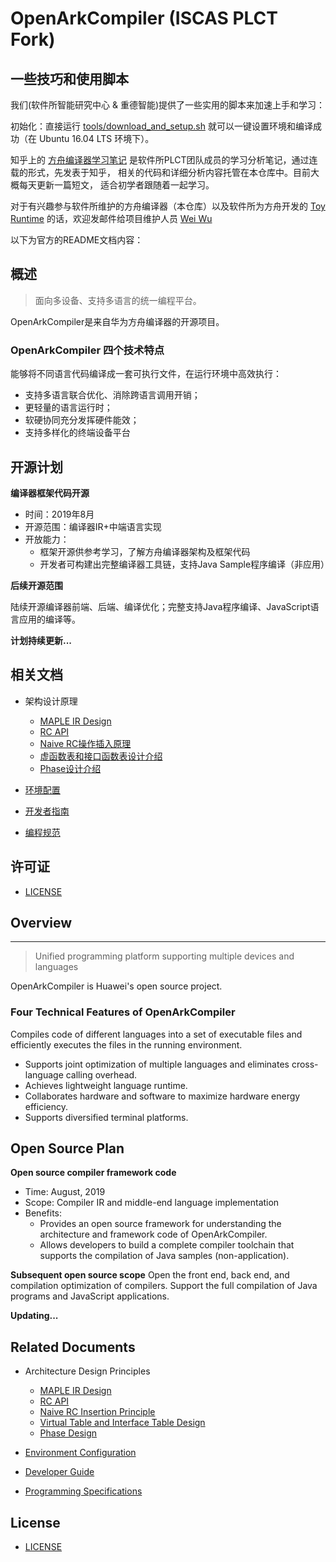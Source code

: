 ﻿# OpenArkCompiler (ISCAS PLCT Fork)

## 一些技巧和使用脚本

我们(软件所智能研究中心 & 重德智能)提供了一些实用的脚本来加速上手和学习：

初始化：直接运行 [tools/download_and_setup.sh](tools/download_and_setup.sh)
就可以一键设置环境和编译成功（在 Ubuntu 16.04 LTS 环境下）。

知乎上的 [方舟编译器学习笔记](https://zhuanlan.zhihu.com/openarkcompiler)
是软件所PLCT团队成员的学习分析笔记，通过连载的形式，先发表于知乎，
相关的代码和详细分析内容托管在本仓库中。目前大概每天更新一篇短文，
适合初学者跟随着一起学习。

对于有兴趣参与软件所维护的方舟编译器（本仓库）以及软件所为方舟开发的
[Toy Runtime](https://github.com/isrc-cas/pacific)
的话，欢迎发邮件给项目维护人员 [Wei Wu](mailto:w@droid.ac.cn)

以下为官方的README文档内容：

## 概述

> 面向多设备、支持多语言的统一编程平台。

OpenArkCompiler是来自华为方舟编译器的开源项目。

### OpenArkCompiler 四个技术特点 ###

能够将不同语言代码编译成一套可执行文件，在运行环境中高效执行：
- 支持多语言联合优化、消除跨语言调用开销；
- 更轻量的语言运行时；
- 软硬协同充分发挥硬件能效；
- 支持多样化的终端设备平台

## 开源计划

**编译器框架代码开源**
- 时间：2019年8月 
- 开源范围：编译器IR+中端语言实现
- 开放能力：
   - 框架开源供参考学习，了解方舟编译器架构及框架代码
   - 开发者可构建出完整编译器工具链，支持Java Sample程序编译（非应用）

**后续开源范围**

陆续开源编译器前端、后端、编译优化；完整支持Java程序编译、JavaScript语言应用的编译等。

**计划持续更新...**

## 相关文档

- 架构设计原理
   - [MAPLE IR Design](doc/en/MapleIRDesign.md)
   - [RC API](doc/cn/RC_API.md)
   - [Naive RC操作插入原理](doc/cn/Naive_RC_Insertion_Description.md)
   - [虚函数表和接口函数表设计介绍](doc/cn/Vtable_Itable_Description.md)
   - [Phase设计介绍](doc/cn/Compiler_Phase_Description.md)

- [环境配置](doc/cn/Development_Preparation.md)

- [开发者指南](doc/cn/Developer_Guide.md)

- [编程规范](doc/cn/Programming_Specifications.md)



## 许可证
- [LICENSE](license/LICENSE)



## Overview
-----------------
> Unified programming platform supporting multiple devices and languages

OpenArkCompiler is Huawei's open source project.

### Four Technical Features of OpenArkCompiler ###

Compiles code of different languages into a set of executable files and efficiently executes the files in the running environment.
- Supports joint optimization of multiple languages and eliminates cross-language calling overhead.
- Achieves lightweight language runtime.
- Collaborates hardware and software to maximize hardware energy efficiency.
- Supports diversified terminal platforms.

## Open Source Plan
**Open source compiler framework code**
- Time: August, 2019 
- Scope: Compiler IR and middle-end language implementation
- Benefits:
   - Provides an open source framework for understanding the architecture and framework code of OpenArkCompiler.
   - Allows developers to build a complete compiler toolchain that supports the compilation of Java samples (non-application).

**Subsequent open source scope**
Open the front end, back end, and compilation optimization of compilers. Support the full compilation of Java programs and JavaScript applications.

**Updating...**

## Related Documents

- Architecture Design Principles
   - [MAPLE IR Design](doc/en/MapleIRDesign.md)
   - [RC API](doc/en/RC_API.md)
   - [Naive RC Insertion Principle](doc/en/Naive_RC_Insertion_Description.md)
   - [Virtual Table and Interface Table Design](doc/en/Vtable_Itable_Description.md)
   - [Phase Design](doc/en/Compiler_Phase_Description.md)


- [Environment Configuration](doc/en/Development_Preparation.md)

- [Developer Guide](doc/en/Developer_Guide.md)

- [Programming Specifications](doc/en/Programming_Specifications.md)



## License
- [LICENSE](license/LICENSE)